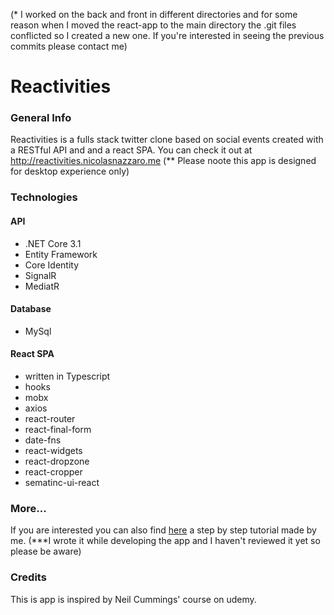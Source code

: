 (* I worked on the back and front in different directories and for some reason 
when I moved the react-app to the main directory the .git files conflicted
so I created a new one. If you're interested in seeing the previous commits please contact me)

# Reactivities

### General Info
Reactivities is a fulls stack twitter clone based on social events created with a RESTful API and
and a react SPA. You can check it out at http://reactivities.nicolasnazzaro.me (** Please noote this app is designed for desktop experience only)

### Technologies
#### API
- .NET Core 3.1
- Entity Framework
- Core Identity
- SignalR
- MediatR

#### Database
- MySql

#### React SPA
- written in Typescript
- hooks
- mobx
- axios
- react-router
- react-final-form
- date-fns
- react-widgets
- react-dropzone
- react-cropper
- sematinc-ui-react

### More...
If you are interested you can also find [here](link) a step by step tutorial made by me.
(***I wrote it while developing the app and I haven't reviewed it yet so please be aware)

### Credits
This is app is inspired by Neil Cummings' course on udemy.

